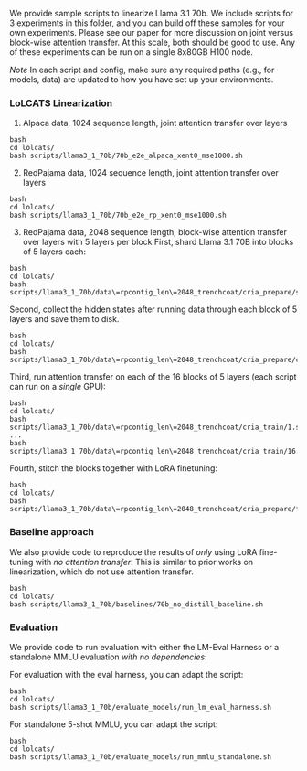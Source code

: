 
We provide sample scripts to linearize Llama 3.1 70b. We include scripts for 3 experiments in this folder, and you can build off these samples for your own experiments. Please see our paper for more discussion on joint versus block-wise attention transfer. At this scale, both should be good to use. Any of these experiments can be run on a single 8x80GB H100 node.

*Note* In each script and config, make sure any required paths (e.g., for models, data) are updated to how you have set up your environments.

### LoLCATS Linearization 

1. Alpaca data, 1024 sequence length, joint attention transfer over layers
```
bash
cd lolcats/
bash scripts/llama3_1_70b/70b_e2e_alpaca_xent0_mse1000.sh
```

2. RedPajama data, 1024 sequence length, joint attention transfer over layers
```
bash
cd lolcats/
bash scripts/llama3_1_70b/70b_e2e_rp_xent0_mse1000.sh
```

3. RedPajama data, 2048 sequence length, block-wise attention transfer over layers with 5 layers per block
First, shard Llama 3.1 70B into blocks of 5 layers each:
```
bash
cd lolcats/
bash scripts/llama3_1_70b/data\=rpcontig_len\=2048_trenchcoat/cria_prepare/shard.sh
```

Second, collect the hidden states after running data through each block of 5 layers and save them to disk.
```
bash
cd lolcats/
bash scripts/llama3_1_70b/data\=rpcontig_len\=2048_trenchcoat/cria_prepare/collect_inputs.sh
```

Third, run attention transfer on each of the 16 blocks of 5 layers (each script can run on a *single* GPU):
```
bash
cd lolcats/
bash scripts/llama3_1_70b/data\=rpcontig_len\=2048_trenchcoat/cria_train/1.sh
...
bash scripts/llama3_1_70b/data\=rpcontig_len\=2048_trenchcoat/cria_train/16.sh
```

Fourth, stitch the blocks together with LoRA finetuning:
```
bash
cd lolcats/
bash scripts/llama3_1_70b/data\=rpcontig_len\=2048_trenchcoat/cria_prepare/finetune.sh
```

### Baseline approach

We also provide code to reproduce the results of *only* using LoRA fine-tuning with *no attention transfer*. This is similar to prior works on linearization, which do not use attention transfer. 
```
bash
cd lolcats/
bash scripts/llama3_1_70b/baselines/70b_no_distill_baseline.sh
```

### Evaluation 

We provide code to run evaluation with either the LM-Eval Harness or a standalone MMLU evaluation *with no dependencies*:

For evaluation with the eval harness, you can adapt the script:
```
bash
cd lolcats/
bash scripts/llama3_1_70b/evaluate_models/run_lm_eval_harness.sh
```

For standalone 5-shot MMLU, you can adapt the script:
```
bash
cd lolcats/
bash scripts/llama3_1_70b/evaluate_models/run_mmlu_standalone.sh
```

